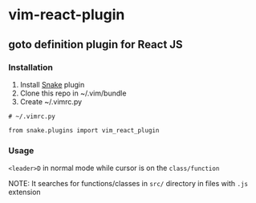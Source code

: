 # vim-react-plugin

## goto definition plugin for React JS

### Installation

1) Install [Snake](https://github.com/amoffat/snake) plugin
2) Clone this repo in ~/.vim/bundle
3) Create ~/.vimrc.py
```
# ~/.vimrc.py

from snake.plugins import vim_react_plugin
```

### Usage

`<leader>D` in normal mode while cursor is on the `class/function` 

NOTE: It searches for functions/classes in `src/` directory in files with `.js` extension
